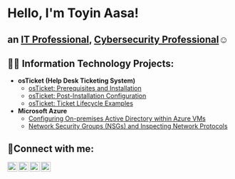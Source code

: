 <h1>Hello, I'm Toyin Aasa!
 <h2> an <a href="https://linkedin.com/in/Josh">IT Professional</a>, <a href="https://linkedin.com/in/Josh">Cybersecurity Professional</a>☺</h1> 

<h2>👨‍💻 Information Technology Projects:</h2>

- <b>osTicket (Help Desk Ticketing System)</b>
  - [osTicket: Prerequisites and Installation](https://github.com/aasatoyin/osticket-prereqs)
  - [osTicket: Post-Installation Configuration](https://github.com/aasatoyin/post-install-config)
  - [osTicket: Ticket Lifecycle Examples](https://github.com/aasatoyin/ticket-lifecycle)
- <b>Microsoft Azure</b>
  - [Configuring On-premises Active Directory within Azure VMs](https://github.com/aasatoyin/configure-ad)
  - [Network Security Groups (NSGs) and Inspecting Network Protocols](https://github.com/aasatoyin/azure-network-protocols)

<h2>🤳Connect with me:</h2>

[<img align="left" alt="Josh | Twitter" width="22px" src="https://cdn.jsdelivr.net/npm/simple-icons@v3/icons/twitter.svg" />][twitter]
[<img align="left" alt="aasatoyin | LinkedIn" width="22px" src="https://cdn.jsdelivr.net/npm/simple-icons@v3/icons/linkedin.svg" />][linkedin]
[<img align="left" alt="aasa.adeola | Instagram" width="22px" src="https://cdn.jsdelivr.net/npm/simple-icons@v3/icons/instagram.svg" />][instagram]
[<img align="left" alt="aasa.adeola | facebook" width="22px" src="https://cdn.jsdelivr.net/npm/simple-icons@v3/icons/facebook.svg" />][facebook]

[twitter]: https://twitter.com/Josh
[instagram]: https://www.instagram.com/aasa.adeola
[linkedin]: https://linkedin.com/in/aasatoyin
[facebook]: https://www.facebook.com/aasa.adeola

